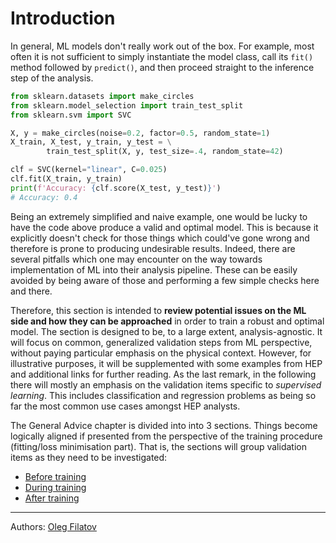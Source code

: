 # Introduction

In general, ML models don't really work out of the box. For example, most often it is not sufficient to simply instantiate the model class, call its `fit()` method followed by `predict()`, and then proceed straight to the inference step of the analysis.

```python
from sklearn.datasets import make_circles
from sklearn.model_selection import train_test_split
from sklearn.svm import SVC

X, y = make_circles(noise=0.2, factor=0.5, random_state=1)
X_train, X_test, y_train, y_test = \
        train_test_split(X, y, test_size=.4, random_state=42)

clf = SVC(kernel="linear", C=0.025)
clf.fit(X_train, y_train)
print(f'Accuracy: {clf.score(X_test, y_test)}')
# Accuracy: 0.4
```

Being an extremely simplified and naive example, one would be lucky to have the code above produce a valid and optimal model. This is because it explicitly doesn't check for those things which could've gone wrong and therefore is prone to producing undesirable results. Indeed, there are several pitfalls which one may encounter on the way towards implementation of ML into their analysis pipeline. These can be easily avoided by being aware of those and performing a few simple checks here and there.

Therefore, this section is intended to **review potential issues on the ML side and how they can be approached** in order to train a robust and optimal model. The section is designed to be, to a large extent, analysis-agnostic. It will focus on common, generalized validation steps from ML perspective, without paying particular emphasis on the physical context. However, for illustrative purposes, it will be supplemented with some examples from HEP and additional links for further reading. As the last remark, in the following there will mostly an emphasis on the validation items specific to _supervised learning_. This includes classification and regression problems as being so far the most common use cases amongst HEP analysts.

The General Advice chapter is divided into into 3 sections. Things become logically aligned if presented from the perspective of the training procedure (fitting/loss minimisation part). That is, the sections will group validation items as they need to be investigated:

* [Before training](./before/domains.md)
* [During training](./during/overfitting.md)
* [After training](./after/after.md)

---   

Authors: [Oleg Filatov](mailto:oleg.filatov@cern.ch)
